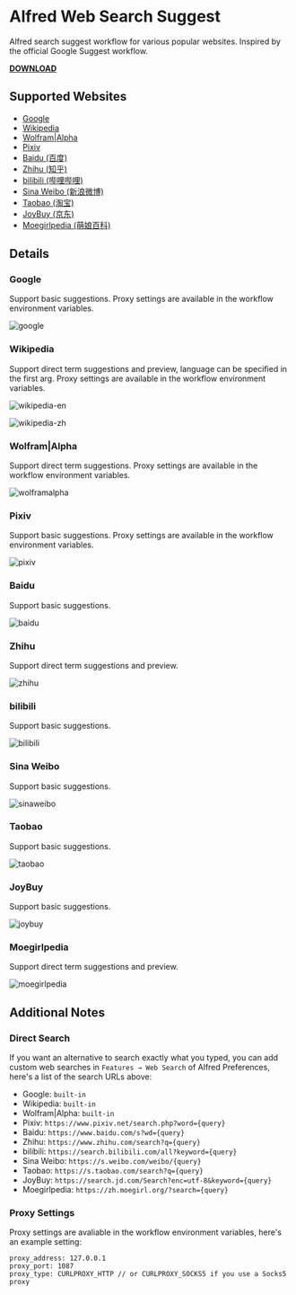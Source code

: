 # Alfred Web Search Suggest

Alfred search suggest workflow for various popular websites. Inspired by the official Google Suggest workflow.

[**DOWNLOAD**](https://github.com/AkikoZ/alfred-web-search-suggest/releases)

## Supported Websites

* [Google](#google)
* [Wikipedia](#wikipedia)
* [Wolfram|Alpha](#wolframalpha)
* [Pixiv](#pixiv)
* [Baidu (百度)](#baidu)
* [Zhihu (知乎)](#zhihu)
* [bilibili (哔哩哔哩)](#bilibili)
* [Sina Weibo (新浪微博)](#sina-weibo)
* [Taobao (淘宝)](#taobao)
* [JoyBuy (京东)](#joybuy)
* [Moegirlpedia (萌娘百科)](#moegirlpedia)

## Details

### Google

Support basic suggestions. Proxy settings are available in the workflow environment variables.

![google](https://github.com/AkikoZ/alfred-web-search-suggest/blob/master/screenshots/google.png)

### Wikipedia

Support direct term suggestions and preview, language can be specified in the first arg. Proxy settings are available in the workflow environment variables.

![wikipedia-en](https://github.com/AkikoZ/alfred-web-search-suggest/blob/master/screenshots/wikipedia-en.png)

![wikipedia-zh](https://github.com/AkikoZ/alfred-web-search-suggest/blob/master/screenshots/wikipedia-zh.png)

### Wolfram|Alpha

Support direct term suggestions. Proxy settings are available in the workflow environment variables.

![wolframalpha](https://github.com/AkikoZ/alfred-web-search-suggest/blob/master/screenshots/wolframalpha.png)

### Pixiv

Support basic suggestions. Proxy settings are available in the workflow environment variables.

![pixiv](https://github.com/AkikoZ/alfred-web-search-suggest/blob/master/screenshots/pixiv.png)

### Baidu

Support basic suggestions.

![baidu](https://github.com/AkikoZ/alfred-web-search-suggest/blob/master/screenshots/baidu.png)

### Zhihu

Support direct term suggestions and preview.

![zhihu](https://github.com/AkikoZ/alfred-web-search-suggest/blob/master/screenshots/zhihu.png)

### bilibili

Support basic suggestions.

![bilibili](https://github.com/AkikoZ/alfred-web-search-suggest/blob/master/screenshots/bilibili.png)

### Sina Weibo

Support basic suggestions.

![sinaweibo](https://github.com/AkikoZ/alfred-web-search-suggest/blob/master/screenshots/sinaweibo.png)

### Taobao

Support basic suggestions.

![taobao](https://github.com/AkikoZ/alfred-web-search-suggest/blob/master/screenshots/taobao.png)

### JoyBuy

Support basic suggestions.

![joybuy](https://github.com/AkikoZ/alfred-web-search-suggest/blob/master/screenshots/joybuy.png)

### Moegirlpedia

Support direct term suggestions and preview.

![moegirlpedia](https://github.com/AkikoZ/alfred-web-search-suggest/blob/master/screenshots/moegirlpedia.png)

## Additional Notes

### Direct Search

If you want an alternative to search exactly what you typed, you can add custom web searches in `Features → Web Search` of Alfred Preferences, here's a list of the search URLs above:

* Google: `built-in`
* Wikipedia: `built-in`
* Wolfram|Alpha: `built-in`
* Pixiv: `https://www.pixiv.net/search.php?word={query}`
* Baidu: `https://www.baidu.com/s?wd={query}`
* Zhihu: `https://www.zhihu.com/search?q={query}`
* bilibili: `https://search.bilibili.com/all?keyword={query}`
* Sina Weibo: `https://s.weibo.com/weibo/{query}`
* Taobao: `https://s.taobao.com/search?q={query}`
* JoyBuy: `https://search.jd.com/Search?enc=utf-8&keyword={query}`
* Moegirlpedia: `https://zh.moegirl.org/?search={query}`

### Proxy Settings

Proxy settings are avaliable in the workflow environment variables, here's an example setting:

```text
proxy_address: 127.0.0.1
proxy_port: 1087
proxy_type: CURLPROXY_HTTP // or CURLPROXY_SOCKS5 if you use a Socks5 proxy
```
